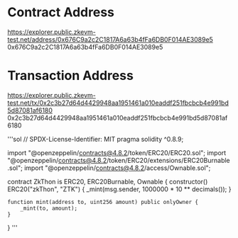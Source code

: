 # Contract Address
https://explorer.public.zkevm-test.net/address/0x676C9a2c2C1817A6a63b4fFa6DB0F014AE3089e5
0x676C9a2c2C1817A6a63b4fFa6DB0F014AE3089e5

# Transaction Address
https://explorer.public.zkevm-test.net/tx/0x2c3b27d64d4429948aa1951461a010eaddf251fbcbcb4e991bd5d87081af6180
0x2c3b27d64d4429948aa1951461a010eaddf251fbcbcb4e991bd5d87081af6180


'''sol
// SPDX-License-Identifier: MIT
pragma solidity ^0.8.9;

import "@openzeppelin/contracts@4.8.2/token/ERC20/ERC20.sol";
import "@openzeppelin/contracts@4.8.2/token/ERC20/extensions/ERC20Burnable.sol";
import "@openzeppelin/contracts@4.8.2/access/Ownable.sol";

contract ZkThon is ERC20, ERC20Burnable, Ownable {
    constructor() ERC20("zkThon", "ZTK") {
        _mint(msg.sender, 1000000 * 10 ** decimals());
    }

    function mint(address to, uint256 amount) public onlyOwner {
        _mint(to, amount);
    }
}
'''
